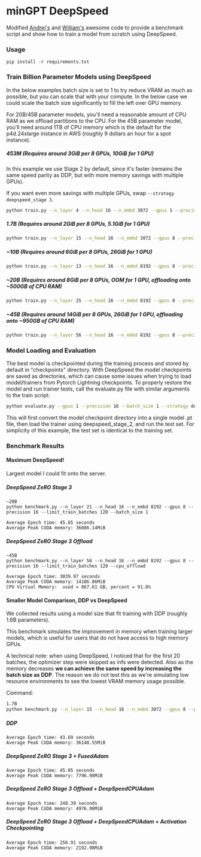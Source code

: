 # minGPT DeepSpeed

Modified [Andrej's](https://github.com/karpathy/minGPT) and [William's](https://github.com/williamFalcon/minGPT) awesome code to provide a benchmark script and show how to train a model from scratch using DeepSpeed.

### Usage

```
pip install -r requirements.txt
```

### Train Billion Parameter Models using DeepSpeed

In the below examples batch size is set to 1 to try reduce VRAM as much as possible, but you can scale that with your compute. In the below case we could scale the batch size significantly to fill the left over GPU memory.

For 20B/45B parameter models, you'll need a reasonable amount of CPU RAM as we offload partitions to the CPU. For the 45B parameter model, you'll need around 1TB of CPU memory which is the default for the p4d.24xlarge instance in AWS (roughly 9 dollars an hour for a spot instance).

##### 453M (Requires around 3GiB per 8 GPUs, 10GiB for 1 GPU)

In this example we use Stage 2 by default, since it's faster (remains the same speed parity as DDP, but with more memory savings with multiple GPUs).

If you want even more savings with multiple GPUs, swap `--strategy deepspeed_stage 3`.

```bash
python train.py --n_layer 4 --n_head 16 --n_embd 3072 --gpus 1 --precision 16 --batch_size 1 --strategy deepspeed_stage_2
```

##### 1.7B (Requires around 2GiB per 8 GPUs, 5.1GiB for 1 GPU)
```bash
python train.py --n_layer 15 --n_head 16 --n_embd 3072 --gpus 8 --precision 16 --batch_size 1 --strategy deepspeed_stage_3
```

##### ~10B (Requires around 6GiB per 8 GPUs, 26GiB for 1 GPU)
```bash
python train.py --n_layer 13 --n_head 16 --n_embd 8192 --gpus 8 --precision 16 --batch_size 1 --strategy deepspeed_stage_3
```

##### ~20B (Requires around 8GiB per 8 GPUs, OOM for 1 GPU, offloading onto ~500GB of CPU RAM)
```bash
python train.py --n_layer 25 --n_head 16 --n_embd 8192 --gpus 8 --precision 16 --batch_size 1 --strategy deepspeed_stage_3
```

##### ~45B (Requires around 14GiB per 8 GPUs, 26GiB for 1 GPU, offloading onto ~950GB of CPU RAM)
```bash
python train.py --n_layer 56 --n_head 16 --n_embd 8192 --gpus 8 --precision 16 --batch_size 1 --strategy deepspeed_stage_3
```

### Model Loading and Evaluation
The best model is checkpointed during the training process and stored by default in "checkpoints" directory. With DeepSpeed the model checkpoints are saved as directories, which can cause some issues when trying to load model/trainers from Pytorch Lightning checkpoints. To properly restore the model and run trainer tests, call the evaluate.py file with similar arguments to the train script: 

```bash
python evaluate.py --gpus 1 --precision 16 --batch_size 1 --strategy deepspeed_stage_2
```

This will first convert the model checkpoint directory into a single model .pt file, then load the trainer using deepspeed_stage_2, and run the test set. For simplicity of this example, the test set is identical to the training set.  

### Benchmark Results

#### Maximum DeepSpeed!

Largest model I could fit onto the server. 

##### DeepSpeed ZeRO Stage 3

```
~20B
python benchmark.py --n_layer 21 --n_head 16 --n_embd 8192 --gpus 8 --precision 16 --limit_train_batches 120 --batch_size 1

Average Epoch time: 45.65 seconds
Average Peak CUDA memory: 36086.14MiB
```

##### DeepSpeed ZeRO Stage 3 Offload

```
~45B
python benchmark.py --n_layer 56 --n_head 16 --n_embd 8192 --gpus 8 --precision 16 --limit_train_batches 120 --cpu_offload

Average Epoch time: 3039.97 seconds
Average Peak CUDA memory: 14186.86MiB
CPU Virtual Memory:  used = 867.61 GB, percent = 91.8%
```

#### Smaller Model Comparison, DDP vs DeepSpeed

We collected results using a model size that fit training with DDP (roughly 1.6B parameters). 

This benchmark simulates the improvement in memory when training larger models, which is useful for users that do not have access to high memory GPUs.

A technical note: when using DeepSpeed, I noticed that for the first 20 batches, the optimizer step were skipped as infs were detected. 
Also as the memory decreases **we can achieve the same speed by increasing the batch size as DDP**. The reason we do not test this as we're simulating low resource environments to see the lowest VRAM memory usage possible. 

Command:
```bash
1.7B
python benchmark.py --n_layer 15 --n_head 16 --n_embd 3072 --gpus 8 --precision 16 --limit_train_batches 128 --batch_size 1
```

##### DDP
```
Average Epoch time: 43.69 seconds
Average Peak CUDA memory: 36148.55MiB
```

##### DeepSpeed ZeRO Stage 3 + FusedAdam
```
Average Epoch time: 45.05 seconds
Average Peak CUDA memory: 7796.98MiB
```

##### DeepSpeed ZeRO Stage 3 Offload + DeepSpeedCPUAdam
```
Average Epoch time: 248.39 seconds
Average Peak CUDA memory: 4976.98MiB
```

##### DeepSpeed ZeRO Stage 3 Offload + DeepSpeedCPUAdam + Activation Checkpointing
```
Average Epoch time: 256.91 seconds
Average Peak CUDA memory: 2192.98MiB
```

